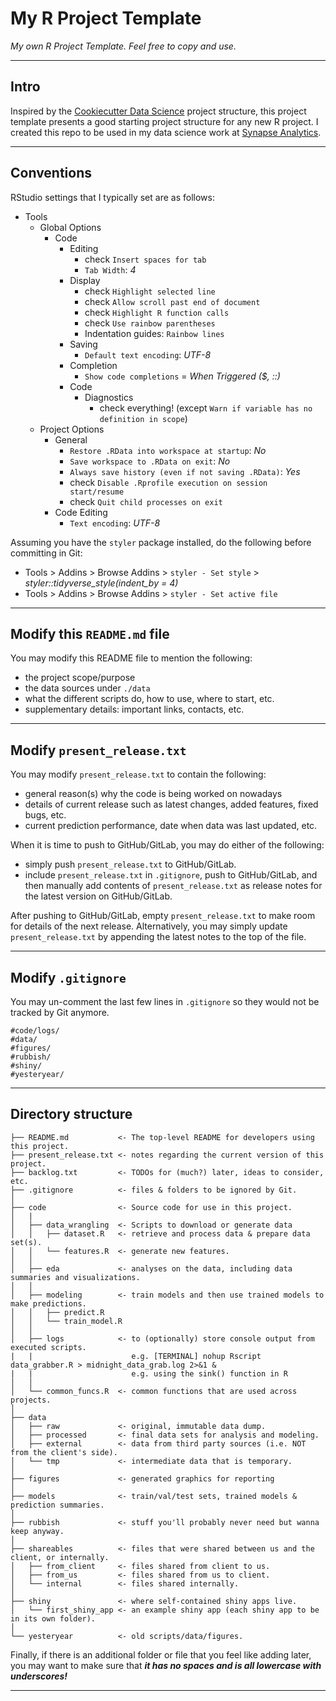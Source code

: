 # My R Project Template
*My own R Project Template. Feel free to copy and use.*

----

## Intro

Inspired by the [Cookiecutter Data
    Science](https://drivendata.github.io/cookiecutter-data-science/) project
structure, this project template presents a good starting project structure for
any new R project. I created this repo to be used in my data science work at
[Synapse Analytics](https://www.synapse-analytics.io/).

----

## Conventions

RStudio settings that I typically set are as follows:

* Tools
    * Global Options
        * Code
            * Editing
                * check `Insert spaces for tab`
                * `Tab Width`: *4*
            * Display
                * check `Highlight selected line`
                * check `Allow scroll past end of document`
                * check `Highlight R function calls`
                * check `Use rainbow parentheses`
                * Indentation guides: `Rainbow lines`
            * Saving
                * `Default text encoding`: *UTF-8*
            * Completion
                * `Show code completions` = *When Triggered ($, ::)*
            * Code
                * Diagnostics
                    * check everything! (except `Warn if variable has no definition in scope`)
    * Project Options
        * General
            * `Restore .RData into workspace at startup`: *No*
            * `Save workspace to .RData on exit`: *No*
            * `Always save history (even if not saving .RData)`: *Yes*
            * check `Disable .Rprofile execution on session start/resume`
            * check `Quit child processes on exit`
        * Code Editing
            * `Text encoding`: *UTF-8*

Assuming you have the `styler` package installed, do the following before committing in Git:
* Tools > Addins > Browse Addins > `styler - Set style` > *styler::tidyverse_style(indent_by = 4)*
* Tools > Addins > Browse Addins > `styler - Set active file`

----

## Modify this `README.md` file

You may modify this README file to mention the following:

* the project scope/purpose
* the data sources under `./data`
* what the different scripts do, how to use, where to start, etc.
* supplementary details: important links, contacts, etc.

----

## Modify `present_release.txt`

You may modify `present_release.txt` to contain the following: 

* general reason(s) why the code is being worked on nowadays
* details of current release such as latest changes, added features, fixed bugs, etc.
* current prediction performance, date when data was last updated, etc.

When it is time to push to GitHub/GitLab, you may do either of the following:

* simply push `present_release.txt` to GitHub/GitLab.
* include `present_release.txt` in `.gitignore`, push to GitHub/GitLab, and then manually add contents of `present_release.txt` as release notes for the latest version on GitHub/GitLab. 

After pushing to GitHub/GitLab, empty `present_release.txt` to make room for
details of the next release. Alternatively, you may simply update 
`present_release.txt` by appending the latest notes to the top of the file.

----

## Modify `.gitignore`

You may un-comment the last few lines in `.gitignore` so they would not be
tracked by Git anymore.

```
#code/logs/
#data/
#figures/
#rubbish/
#shiny/
#yesteryear/
```

----

## Directory structure

```
├── README.md           <- The top-level README for developers using this project.
├── present_release.txt <- notes regarding the current version of this project.
├── backlog.txt         <- TODOs for (much?) later, ideas to consider, etc.
├── .gitignore          <- files & folders to be ignored by Git.
│
├── code                <- Source code for use in this project.
│   |
│   ├── data_wrangling  <- Scripts to download or generate data
│   │   ├── dataset.R   <- retrieve and process data & prepare data set(s).
│   │   └── features.R  <- generate new features.
│   │
│   ├── eda             <- analyses on the data, including data summaries and visualizations.
│   │
│   ├── modeling        <- train models and then use trained models to make predictions.
│   │   ├── predict.R
│   │   └── train_model.R
│   │
│   ├── logs            <- to (optionally) store console output from executed scripts.
|   |                      e.g. [TERMINAL] nohup Rscript data_grabber.R > midnight_data_grab.log 2>&1 &
|   |                      e.g. using the sink() function in R
│   │
│   └── common_funcs.R  <- common functions that are used across projects.
│
├── data
│   ├── raw             <- original, immutable data dump.
│   ├── processed       <- final data sets for analysis and modeling.
│   ├── external        <- data from third party sources (i.e. NOT from the client's side).
│   └── tmp             <- intermediate data that is temporary.
│
├── figures             <- generated graphics for reporting
│
├── models              <- train/val/test sets, trained models & prediction summaries.
│
├── rubbish             <- stuff you'll probably never need but wanna keep anyway.
│
├── shareables          <- files that were shared between us and the client, or internally.
│   ├── from_client     <- files shared from client to us.
│   ├── from_us         <- files shared from us to client.
│   └── internal        <- files shared internally.
│
├── shiny               <- where self-contained shiny apps live.
│   └── first_shiny_app <- an example shiny app (each shiny app to be in its own folder).
│
└── yesteryear          <- old scripts/data/figures.
```

Finally, if there is an additional folder or file that you feel like adding later, you may
want to make sure that ***it has no spaces and is all lowercase with underscores!***

----
